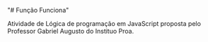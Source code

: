 "# Função Funciona" 

Atividade de Lógica de programação em JavaScript proposta pelo Professor Gabriel Augusto do Instituo Proa.
